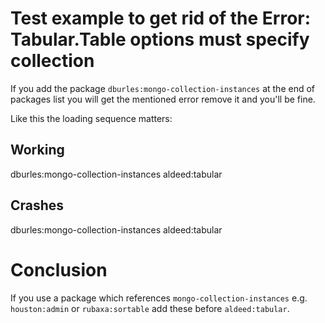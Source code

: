 # Test example to get rid of the Error: Tabular.Table options must specify collection

If you add the package `dburles:mongo-collection-instances` at the end of packages list you will get the mentioned error remove it and you'll be fine.

Like this the loading sequence matters:

## Working

  dburles:mongo-collection-instances
	aldeed:tabular

## Crashes

  dburles:mongo-collection-instances
	aldeed:tabular

# Conclusion

If you use a package which references `mongo-collection-instances` e.g. `houston:admin` or `rubaxa:sortable` add these before `aldeed:tabular`.